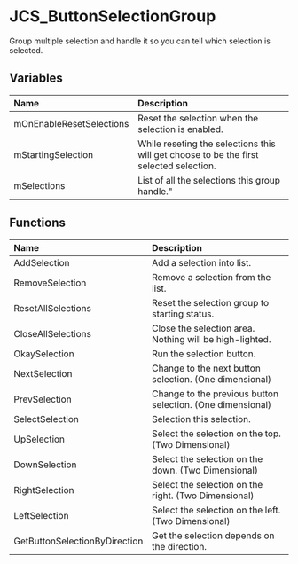 # JCS_ButtonSelectionGroup

Group multiple selection and handle it so you can tell which selection is
selected.

## Variables

| Name                     | Description                                                                            |
|:-------------------------|:---------------------------------------------------------------------------------------|
| mOnEnableResetSelections | Reset the selection when the selection is enabled.                                     |
| mStartingSelection       | While reseting the selections this will get choose to be the first selected selection. |
| mSelections              | List of all the selections this group handle."                                         |

## Functions

| Name                          | Description                                                |
|:------------------------------|:-----------------------------------------------------------|
| AddSelection                  | Add a selection into list.                                 |
| RemoveSelection               | Remove a selection from the list.                          |
| ResetAllSelections            | Reset the selection group to starting status.              |
| CloseAllSelections            | Close the selection area. Nothing will be high-lighted.    |
| OkaySelection                 | Run the selection button.                                  |
| NextSelection                 | Change to the next button selection. (One dimensional)     |
| PrevSelection                 | Change to the previous button selection. (One dimensional) |
| SelectSelection               | Selection this selection.                                  |
| UpSelection                   | Select the selection on the top. (Two Dimensional)         |
| DownSelection                 | Select the selection on the down. (Two Dimensional)        |
| RightSelection                | Select the selection on the right. (Two Dimensional)       |
| LeftSelection                 | Select the selection on the left. (Two Dimensional)        |
| GetButtonSelectionByDirection | Get the selection depends on the direction.                |
